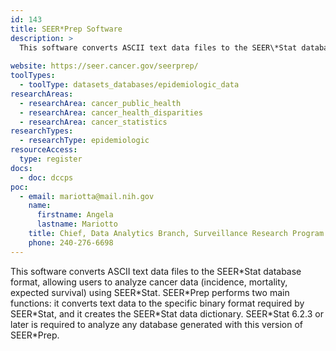 ```yaml
---
id: 143
title: SEER*Prep Software
description: >
  This software converts ASCII text data files to the SEER\*Stat database format, allowing users to analyze cancer data (incidence, mortality, expected survival) using SEER*Stat. 
  
website: https://seer.cancer.gov/seerprep/
toolTypes:
  - toolType: datasets_databases/epidemiologic_data
researchAreas:
  - researchArea: cancer_public_health
  - researchArea: cancer_health_disparities
  - researchArea: cancer_statistics
researchTypes:
  - researchType: epidemiologic
resourceAccess:
  type: register
docs:
  - doc: dccps
poc:
  - email: mariotta@mail.nih.gov
    name:
      firstname: Angela
      lastname: Mariotto
    title: Chief, Data Analytics Branch, Surveillance Research Program
    phone: 240-276-6698
---
```

This software converts ASCII text data files to the SEER\*Stat database format, allowing users to analyze cancer data (incidence, mortality, expected survival) using SEER\*Stat. SEER\*Prep performs two main functions:  it converts text data to the specific binary format required by SEER\*Stat, and it creates the SEER\*Stat data dictionary. SEER\*Stat 6.2.3 or later is required to analyze any database generated with this version of SEER\*Prep. 
